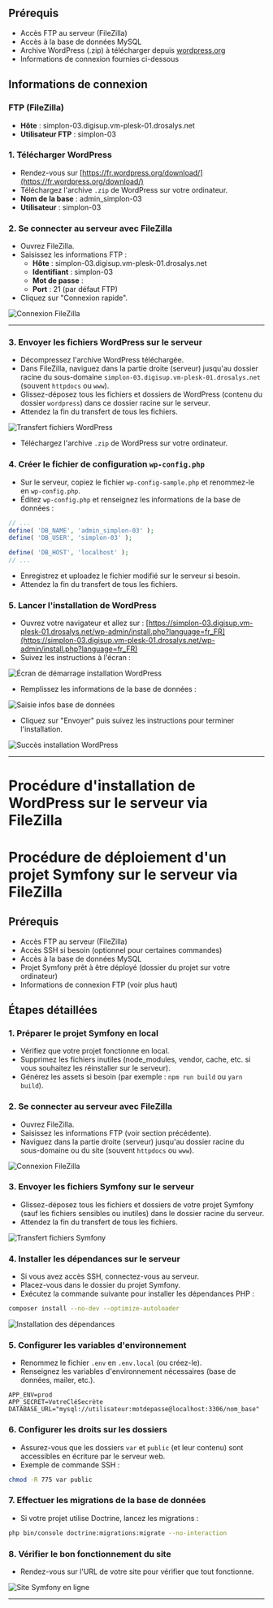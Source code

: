 ## Prérequis

- Accès FTP au serveur (FileZilla)
- Accès à la base de données MySQL
- Archive WordPress (.zip) à télécharger depuis [wordpress.org](https://fr.wordpress.org/download/)
- Informations de connexion fournies ci-dessous

## Informations de connexion

### FTP (FileZilla)

- **Hôte** : simplon-03.digisup.vm-plesk-01.drosalys.net
- **Utilisateur FTP** : simplon-03

### 1. Télécharger WordPress

- Rendez-vous sur [https://fr.wordpress.org/download/](https://fr.wordpress.org/download/)
- Téléchargez l'archive `.zip` de WordPress sur votre ordinateur.
- **Nom de la base** : admin_simplon-03
- **Utilisateur** : simplon-03

### 2. Se connecter au serveur avec FileZilla

- Ouvrez FileZilla.
- Saisissez les informations FTP :
  - **Hôte** : simplon-03.digisup.vm-plesk-01.drosalys.net
  - **Identifiant** : simplon-03
  - **Mot de passe** :
  <!-- x1a?odc6mdWbyD14R -->
  - **Port** : 21 (par défaut FTP)
- Cliquez sur "Connexion rapide".

![Connexion FileZilla](./Wordpress/procédure/image1.png)

---

### 3. Envoyer les fichiers WordPress sur le serveur

- Décompressez l'archive WordPress téléchargée.
- Dans FileZilla, naviguez dans la partie droite (serveur) jusqu'au dossier racine du sous-domaine `simplon-03.digisup.vm-plesk-01.drosalys.net` (souvent `httpdocs` ou `www`).
- Glissez-déposez tous les fichiers et dossiers de WordPress (contenu du dossier `wordpress`) dans ce dossier racine sur le serveur.
- Attendez la fin du transfert de tous les fichiers.

![Transfert fichiers WordPress](./Wordpress/procédure/image2.png)

- Téléchargez l'archive `.zip` de WordPress sur votre ordinateur.

### 4. Créer le fichier de configuration `wp-config.php`

- Sur le serveur, copiez le fichier `wp-config-sample.php` et renommez-le en `wp-config.php`.
- Éditez `wp-config.php` et renseignez les informations de la base de données :

```php
// ...
define( 'DB_NAME', 'admin_simplon-03' );
define( 'DB_USER', 'simplon-03' );

define( 'DB_HOST', 'localhost' );
// ...
```

- Enregistrez et uploadez le fichier modifié sur le serveur si besoin.
- Attendez la fin du transfert de tous les fichiers.

### 5. Lancer l'installation de WordPress

- Ouvrez votre navigateur et allez sur :
  [https://simplon-03.digisup.vm-plesk-01.drosalys.net/wp-admin/install.php?language=fr_FR](https://simplon-03.digisup.vm-plesk-01.drosalys.net/wp-admin/install.php?language=fr_FR)
- Suivez les instructions à l'écran :

![Écran de démarrage installation WordPress](./Wordpress/procédure/image3.png)

- Remplissez les informations de la base de données :

![Saisie infos base de données](./Wordpress/procédure/image4.png)

- Cliquez sur "Envoyer" puis suivez les instructions pour terminer l'installation.

![Succès installation WordPress](./Wordpress/procédure/image5.png)

---

# Procédure d'installation de WordPress sur le serveur via FileZilla


# Procédure de déploiement d'un projet Symfony sur le serveur via FileZilla

## Prérequis

- Accès FTP au serveur (FileZilla)
- Accès SSH si besoin (optionnel pour certaines commandes)
- Accès à la base de données MySQL
- Projet Symfony prêt à être déployé (dossier du projet sur votre ordinateur)
- Informations de connexion FTP (voir plus haut)

## Étapes détaillées

### 1. Préparer le projet Symfony en local

- Vérifiez que votre projet fonctionne en local.
- Supprimez les fichiers inutiles (node_modules, vendor, cache, etc. si vous souhaitez les réinstaller sur le serveur).
- Générez les assets si besoin (par exemple : `npm run build` ou `yarn build`).

### 2. Se connecter au serveur avec FileZilla

- Ouvrez FileZilla.
- Saisissez les informations FTP (voir section précédente).
- Naviguez dans la partie droite (serveur) jusqu'au dossier racine du sous-domaine ou du site (souvent `httpdocs` ou `www`).

![Connexion FileZilla](./Symfony/procedure/image7.png)

### 3. Envoyer les fichiers Symfony sur le serveur

- Glissez-déposez tous les fichiers et dossiers de votre projet Symfony (sauf les fichiers sensibles ou inutiles) dans le dossier racine du serveur.
- Attendez la fin du transfert de tous les fichiers.

![Transfert fichiers Symfony](./Symfony/procedure/image8.png)

### 4. Installer les dépendances sur le serveur

- Si vous avez accès SSH, connectez-vous au serveur.
- Placez-vous dans le dossier du projet Symfony.
- Exécutez la commande suivante pour installer les dépendances PHP :

```bash
composer install --no-dev --optimize-autoloader
```

![Installation des dépendances](./Symfony/procedure/image10.png)

### 5. Configurer les variables d'environnement

- Renommez le fichier `.env` en `.env.local` (ou créez-le).
- Renseignez les variables d'environnement nécessaires (base de données, mailer, etc.).

```env
APP_ENV=prod
APP_SECRET=VotreCléSecrète
DATABASE_URL="mysql://utilisateur:motdepasse@localhost:3306/nom_base"
```

### 6. Configurer les droits sur les dossiers

- Assurez-vous que les dossiers `var` et `public` (et leur contenu) sont accessibles en écriture par le serveur web.
- Exemple de commande SSH :

```bash
chmod -R 775 var public
```

### 7. Effectuer les migrations de la base de données

- Si votre projet utilise Doctrine, lancez les migrations :

```bash
php bin/console doctrine:migrations:migrate --no-interaction
```

### 8. Vérifier le bon fonctionnement du site

- Rendez-vous sur l'URL de votre site pour vérifier que tout fonctionne.

![Site Symfony en ligne](./Symfony/procedure/image11.png)

---

